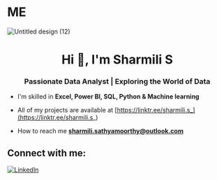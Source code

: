 # ME
![Untitled design (12)](https://github.com/ssharmi2307?tab=repositories)





<h1 align="center">Hi 👋, I'm Sharmili S</h1>
<h3 align="center">Passionate Data Analyst | Exploring the World of Data</h3>

- I'm skilled in **Excel, Power BI, SQL, Python & Machine learning**

- All of my projects are available at [https://linktr.ee/sharmili.s_](https://linktr.ee/sharmili.s_)

- How to reach me **sharmili.sathyamoorthy@outlook.com**


## Connect with me:
[![LinkedIn](https://img.shields.io/badge/LinkedIn-%230077B5.svg?logo=linkedin&logoColor=white)](https://www.linkedin.com/in/sharmili-s-6a6ab8234/) 
